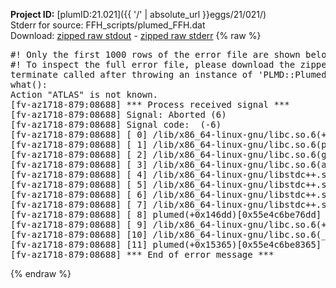 **Project ID:** [plumID:21.021]({{ '/' | absolute_url }}eggs/21/021/)  
Stderr for source:  FFH_scripts/plumed_FFH.dat   
Download: [zipped raw stdout](plumed_FFH.dat.plumed.stdout.txt.zip) - [zipped raw stderr](plumed_FFH.dat.plumed.stderr.txt.zip) 
{% raw %}
<pre>
#! Only the first 1000 rows of the error file are shown below
#! To inspect the full error file, please download the zipped raw stderr file above
terminate called after throwing an instance of 'PLMD::Plumed::Exception'
what():
Action "ATLAS" is not known.
[fv-az1718-879:08688] *** Process received signal ***
[fv-az1718-879:08688] Signal: Aborted (6)
[fv-az1718-879:08688] Signal code:  (-6)
[fv-az1718-879:08688] [ 0] /lib/x86_64-linux-gnu/libc.so.6(+0x45330)[0x7f82b6e45330]
[fv-az1718-879:08688] [ 1] /lib/x86_64-linux-gnu/libc.so.6(pthread_kill+0x11c)[0x7f82b6e9eb2c]
[fv-az1718-879:08688] [ 2] /lib/x86_64-linux-gnu/libc.so.6(gsignal+0x1e)[0x7f82b6e4527e]
[fv-az1718-879:08688] [ 3] /lib/x86_64-linux-gnu/libc.so.6(abort+0xdf)[0x7f82b6e288ff]
[fv-az1718-879:08688] [ 4] /lib/x86_64-linux-gnu/libstdc++.so.6(+0xa5ff5)[0x7f82b72a5ff5]
[fv-az1718-879:08688] [ 5] /lib/x86_64-linux-gnu/libstdc++.so.6(+0xbb0da)[0x7f82b72bb0da]
[fv-az1718-879:08688] [ 6] /lib/x86_64-linux-gnu/libstdc++.so.6(_ZSt10unexpectedv+0x0)[0x7f82b72a5a55]
[fv-az1718-879:08688] [ 7] /lib/x86_64-linux-gnu/libstdc++.so.6(+0xa5a6f)[0x7f82b72a5a6f]
[fv-az1718-879:08688] [ 8] plumed(+0x146dd)[0x55e4c6be76dd]
[fv-az1718-879:08688] [ 9] /lib/x86_64-linux-gnu/libc.so.6(+0x2a1ca)[0x7f82b6e2a1ca]
[fv-az1718-879:08688] [10] /lib/x86_64-linux-gnu/libc.so.6(__libc_start_main+0x8b)[0x7f82b6e2a28b]
[fv-az1718-879:08688] [11] plumed(+0x15365)[0x55e4c6be8365]
[fv-az1718-879:08688] *** End of error message ***
</pre>
{% endraw %}
